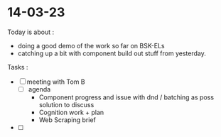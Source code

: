 # 14-03-23

Today is about :
- doing a good demo of the work so far on BSK-ELs
- catching up a bit with component build out stuff from yesterday.

Tasks :
- [ ] meeting with Tom B
  - [ ] agenda
    - Component progress and issue with dnd / batching as poss solution to discuss
    - Cognition work + plan
    - Web Scraping brief
- [ ]